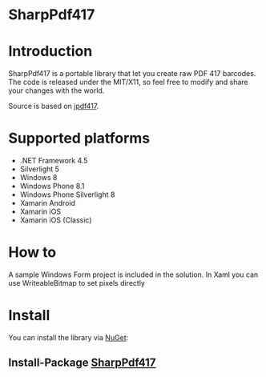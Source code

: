 # SharpPdf417

Introduction
============
SharpPdf417 is a portable library that let you create raw PDF 417 barcodes. The code is released under the MIT/X11, so feel free to modify and share your changes with the world. 

Source is based on [jpdf417].

Supported platforms
==================
* .NET Framework 4.5
* Silverlight 5
* Windows 8
* Windows Phone 8.1
* Windows Phone Silverlight 8
* Xamarin Android
* Xamarin iOS
* Xamarin iOS (Classic)

How to
======
A sample Windows Form project is included in the solution. In Xaml you can use WriteableBitmap to set pixels directly

Install
=======
You can install the library via [NuGet]:

Install-Package [SharpPdf417]
------------------------------

[jpdf417]:https://github.com/bennettweb/jpdf417
[NuGet]:http://nuget.org/
[SharpPdf417]:http://nuget.org/packages/SharpPdf417
